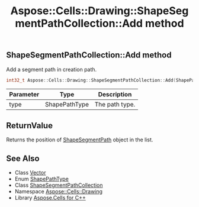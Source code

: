 ﻿---
title: Aspose::Cells::Drawing::ShapeSegmentPathCollection::Add method
linktitle: Add
second_title: Aspose.Cells for C++ API Reference
description: 'Aspose::Cells::Drawing::ShapeSegmentPathCollection::Add method. Add a segment path in creation path in C++.'
type: docs
weight: 600
url: /cpp/aspose.cells.drawing/shapesegmentpathcollection/add/
---
## ShapeSegmentPathCollection::Add method


Add a segment path in creation path.

```cpp
int32_t Aspose::Cells::Drawing::ShapeSegmentPathCollection::Add(ShapePathType type)
```


| Parameter | Type | Description |
| --- | --- | --- |
| type | ShapePathType | The path type. |

## ReturnValue

Returns the position of [ShapeSegmentPath](../../shapesegmentpath/) object in the list.

## See Also

* Class [Vector](../../../aspose.cells/vector/)
* Enum [ShapePathType](../../shapepathtype/)
* Class [ShapeSegmentPathCollection](../)
* Namespace [Aspose::Cells::Drawing](../../)
* Library [Aspose.Cells for C++](../../../)
